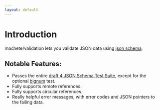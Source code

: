 ```yaml
---
layout: default
---
```


# Introduction

machete/validation lets you validate JSON data using [json schema](http://json-schema.org/).

## Notable Features:

- Passes the entire [draft 4 JSON Schema Test Suite](https://github.com/json-schema/JSON-Schema-Test-Suite), except for the optional [bignum](https://github.com/json-schema/JSON-Schema-Test-Suite/blob/develop/tests/draft4/optional/bignum.json) test.
- Fully supports remote references.
- Fully supports circular references.
- Really helpful error messages, with error codes and JSON pointers to the failing data.